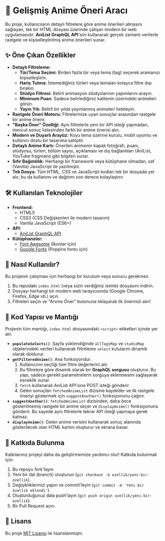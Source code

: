# 🎲 Gelişmiş Anime Öneri Aracı

Bu proje, kullanıcıların detaylı filtrelere göre anime önerileri almasını sağlayan, tek bir HTML dosyası üzerinde çalışan modern bir web uygulamasıdır. **AniList GraphQL API**'sini kullanarak gerçek zamanlı verilerle rastgele ve kişiselleştirilmiş anime önerileri sunar.

## ✨ Öne Çıkan Özellikler

- **Detaylı Filtreleme:**
  - **Tür/Tema Seçimi:** Birden fazla tür veya tema (tag) seçerek aramanızı kişiselleştirin.
  - **Hariç Tutma:** İstemediğiniz türleri veya temaları kolayca filtre dışı bırakın.
  - **Stüdyo Filtresi:** Belirli animasyon stüdyolarının yapımlarını arayın.
  - **Minimum Puan:** Sadece belirlediğiniz kalitenin üzerindeki animeleri görün.
  - **Yayın Yılı:** Belirli bir yılda yayınlanmış animeleri listeleyin.
- **Rastgele Öneri Motoru:** Filtrelerinize uyan sonuçlar arasından rastgele bir anime önerir.
- **"Başka Öner" Özelliği:** Aynı filtrelerle yeni bir API isteği yapmadan, mevcut sonuç listesinden farklı bir anime önerisi alın.
- **Modern ve Duyarlı Arayüz:** Koyu tema üzerine kurulu, mobil uyumlu ve kullanıcı dostu bir tasarıma sahiptir.
- **Detaylı Anime Kartı:** Önerilen animenin kapak fotoğrafı, puanı, stüdyosu, türleri, bölüm sayısı, açıklaması ve dış bağlantıları (AniList, YouTube fragmanı) gibi bilgileri sunar.
- **Sıfır Bağımlılık:** Herhangi bir framework veya kütüphane olmadan, saf (Vanilla) JavaScript ile yazılmıştır.
- **Tek Dosya:** Tüm HTML, CSS ve JavaScript kodları tek bir dosyada yer alır, bu da kullanımı ve dağıtımı son derece kolaylaştırır.

## 🛠️ Kullanılan Teknolojiler

- **Frontend:**
  - HTML5
  - CSS3 (CSS Değişkenleri ile modern tasarım)
  - Vanilla JavaScript (ES6+)
- **API:**
  - [AniList GraphQL API](https://anilist.gitbook.io/anilist-apiv2-docs/)
- **Kütüphaneler:**
  - [Font Awesome](https://fontawesome.com/) (İkonlar için)
  - [Google Fonts](https://fonts.google.com/) (Poppins fontu için)

## 🚀 Nasıl Kullanılır?

Bu projenin çalışması için herhangi bir kurulum veya sunucu gerekmez.

1.  Bu repodaki `index.html` (veya sizin verdiğiniz isimle) dosyasını indirin.
2.  Dosyayı herhangi bir modern web tarayıcısında (Google Chrome, Firefox, Edge vb.) açın.
3.  Filtreleri seçin ve "Anime Öner" butonuna tıklayarak ilk önerinizi alın!

## 🧠 Kod Yapısı ve Mantığı

Projenin tüm mantığı, `index.html` dosyasındaki `<script>` etiketleri içinde yer alır.

-   **`populateSelects()`**: Sayfa yüklendiğinde `allTagsMap` ve `studioMap` objelerindeki verileri kullanarak filtreleme `select` kutularını dinamik olarak doldurur.
-   **`getFilteredAnime()`**: Ana fonksiyondur.
    1.  Kullanıcının seçtiği tüm filtre değerlerini alır.
    2.  Bu filtrelere göre dinamik olarak bir **GraphQL sorgusu** oluşturur. Bu yapı, sadece gerekli parametrelerin sorguya eklenmesini sağlayarak esneklik sunar.
    3.  `fetch` kullanarak AniList API'sine POST isteği gönderir.
    4.  Gelen sonuçları `fetchedAnimeList` dizisine kaydeder ve ilk rastgele öneriyi göstermek için `suggestAnother()` fonksiyonunu çağırır.
-   **`suggestAnother()`**: `fetchedAnimeList` dizisinden, daha önce gösterilmemiş rastgele bir anime seçer ve `displayAnime()` fonksiyonuna gönderir. Bu sayede aynı filtrelerle tekrar API isteği yapmaya gerek kalmaz.
-   **`displayAnime()`**: Gelen anime verisini kullanarak sonuç alanında gösterilecek olan HTML kartını oluşturur ve ekrana basar.

## 🤝 Katkıda Bulunma

Katkılarınız projeyi daha da geliştirmemize yardımcı olur! Katkıda bulunmak için:

1.  Bu repoyu fork'layın.
2.  Yeni bir dal (branch) oluşturun (`git checkout -b ozellik/yeni-bir-ozellik`).
3.  Değişikliklerinizi yapın ve commit'leyin (`git commit -m 'Yeni bir özellik eklendi'`).
4.  Oluşturduğunuz dala push'layın (`git push origin ozellik/yeni-bir-ozellik`).
5.  Bir Pull Request açın.

## 📜 Lisans

Bu proje [MIT Lisansı](https://choosealicense.com/licenses/mit/) ile lisanslanmıştır.
